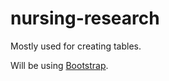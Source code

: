 # nursing-research
Mostly used for creating tables. 

Will be using [Bootstrap](https://getbootstrap.com/). 
